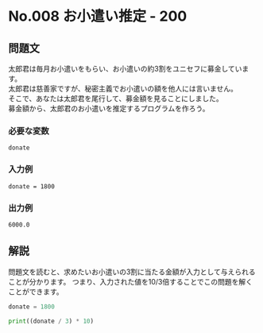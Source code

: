 # No.008 お小遣い推定 - 200
## 問題文
太郎君は毎月お小遣いをもらい、お小遣いの約3割をユニセフに募金しています。<br>
太郎君は慈善家ですが、秘密主義でお小遣いの額を他人には言いません。<br>
そこで、あなたは太郎君を尾行して、募金額を見ることにしました。<br>
募金額から、太郎君のお小遣いを推定するプログラムを作ろう。
### 必要な変数
```
donate
```
### 入力例
```
donate = 1800
```
### 出力例
```
6000.0
```
## 解説
問題文を読むと、求めたいお小遣いの3割に当たる金額が入力として与えられることが分かります。
つまり、入力された値を10/3倍することでこの問題を解くことができます。
```py
donate = 1800

print((donate / 3) * 10)
```
